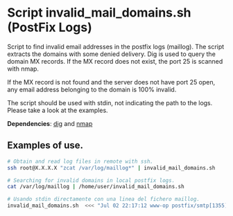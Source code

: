 # Script invalid_mail_domains.sh (PostFix Logs)
Script to find invalid email addresses in the postfix logs (maillog). The script extracts the domains with some denied delivery.
Dig is used to query the domain MX records. If the MX record does not exist, the port 25 is scanned with nmap. 

If the MX record is not found and the server does not have port 25 open, any email address belonging to the domain is 100% invalid.

The script should be used with stdin, not indicating the path to the logs. Please take a look at the examples.

**Dependencies**: [dig](https://en.wikipedia.org/wiki/Dig_(command)) and [nmap](https://nmap.org/)

## Examples of use.
```bash
# Obtain and read log files in remote with ssh.
ssh root@X.X.X.X "zcat /var/log/maillog*" | invalid_mail_domains.sh

# Searching for invalid domains in local postfix logs.
cat /var/log/maillog | /home/user/invalid_mail_domains.sh

# Usando stdin directamente con una linea del fichero maillog.
invalid_mail_domains.sh  <<< "Jul 02 22:17:12 www-op postfix/smtp[1355]: 3769A224C78: to=<cacas@gmail.de>, relay=mail.perform-sports.es[188.40.83.148]:25, delay=268661, delays=268459/0.01/0.07/201, dsn=4.3.5, status=deferred (host mail.perform-sports.es[188.40.83.148] said: 451 4.3.5 Server configuration problem (in reply to RCPT TO command))" 
```
